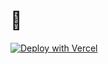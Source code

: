 # 🗿

[![Deploy with Vercel](https://vercel.com/button)](https://vercel.com/new/clone?repository-url=https%3A%2F%2Fgithub.com%2FFinnDore%2Fstarter-next%2Ftree%2Fmain&project-name=starter&demo-url=https%3A%2F%2Fstarter-next-phi.vercel.app%2F)
